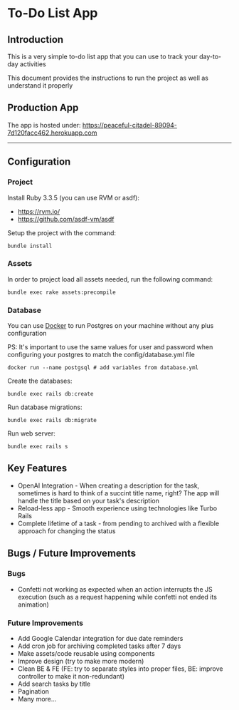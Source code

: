 # To-Do List App

## Introduction

This is a very simple to-do list app that you can use to track your day-to-day activities

This document provides the instructions to run the project as well as understand it properly

## Production App

The app is hosted under: https://peaceful-citadel-89094-7d120facc462.herokuapp.com

---

## Configuration

### Project

Install Ruby 3.3.5 (you can use RVM or asdf):
- https://rvm.io/
- https://github.com/asdf-vm/asdf

Setup the project with the command:

```
bundle install
```

### Assets

In order to project load all assets needed, run the following command:

```
bundle exec rake assets:precompile
```

### Database

You can use [Docker](https://www.docker.com/) to run Postgres on your machine without any plus configuration

PS: It's important to use the same values for user and password when configuring your postgres to match the config/database.yml file

```
docker run --name postgsql # add variables from database.yml
```

Create the databases:

```
bundle exec rails db:create
```

Run database migrations:

```
bundle exec rails db:migrate
```

Run web server:
```
bundle exec rails s
```

## Key Features

- OpenAI Integration - When creating a description for the task, sometimes is hard to think of a succint title name, right? The app will handle the title based on your task's description
- Reload-less app - Smooth experience using technologies like Turbo Rails
- Complete lifetime of a task - from pending to archived with a flexible approach for changing the status

## Bugs / Future Improvements

### Bugs

- Confetti not working as expected when an action interrupts the JS execution (such as a request happening while confetti not ended its animation)

### Future Improvements

- Add Google Calendar integration for due date reminders
- Add cron job for archiving completed tasks after 7 days
- Make assets/code reusable using components
- Improve design (try to make more modern)
- Clean BE & FE (FE: try to separate styles into proper files, BE: improve controller to make it non-redundant)
- Add search tasks by title
- Pagination
- Many more...
